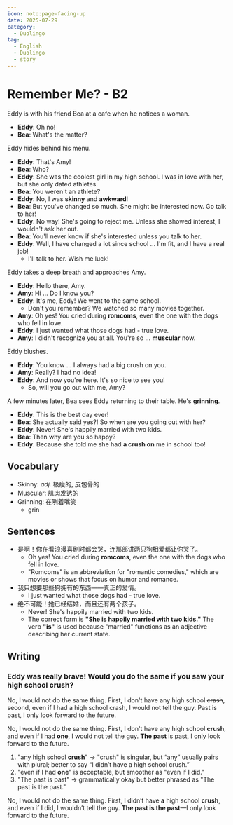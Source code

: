 ```yaml
---
icon: noto:page-facing-up
date: 2025-07-29
category:
  - Duolingo
tag:
  - English
  - Duolingo
  - story
---
```


# Remember Me? - B2

Eddy is with his friend Bea at a cafe when he notices a woman.

- **Eddy**: Oh no!
- **Bea**: What's the matter?

Eddy hides behind his menu.

- **Eddy**: That's Amy!
- **Bea**: Who?
- **Eddy**: She was the coolest girl in my high school. I was in love with her, but she only dated athletes.
- **Bea**: You weren't an athlete?
- **Eddy**: No, I was **skinny** and **awkward**!
- **Bea**: But you've changed so much. She might be interested now. Go talk to her!
- **Eddy**: No way! She's going to reject me. Unless she showed interest, I wouldn't ask her out.
- **Bea**: You'll never know if she's interested unless you talk to her.
- **Eddy**: Well, I have changed a lot since school ... I'm fit, and I have a real job!
  - I'll talk to her. Wish me luck!

Eddy takes a deep breath and approaches Amy.

- **Eddy**: Hello there, Amy.
- **Amy**: Hi ... Do I know you?
- **Eddy**: It's me, Eddy! We went to the same school.
  - Don't you remember? We watched so many movies together.
- **Amy**: Oh yes! You cried during **romcoms**, even the one with the dogs who fell in love.
- **Eddy**: I just wanted what those dogs had - true love.
- **Amy**: I didn't recognize you at all. You're so ... **muscular** now.

Eddy blushes.

- **Eddy**: You know ... I always had a big crush on you.
- **Amy**: Really? I had no idea!
- **Eddy**: And now you're here. It's so nice to see you!
  - So, will you go out with me, Amy?

A few minutes later, Bea sees Eddy returning to their table. He's **grinning**.

- **Eddy**: This is the best day ever!
- **Bea**: She actually said yes?! So when are you going out with her?
- **Eddy**: Never! She's happily married with two kids.
- **Bea**: Then why are you so happy?
- **Eddy**: Because she told me she had **a crush on** me in school too!

## Vocabulary

- Skinny: _adj._ 极瘦的, 皮包骨的
- Muscular: 肌肉发达的
- Grinning: 在咧着嘴笑
  - grin

## Sentences

- 是啊！你在看浪漫喜剧时都会哭，连那部讲两只狗相爱都让你哭了。
  - Oh yes! You cried during **romcoms**, even the one with the dogs who fell in love.
  - "Romcoms" is an abbreviation for "romantic comedies," which are movies or shows that focus on humor and romance.
- 我只想要那些狗拥有的东西——真正的爱情。
  - I just wanted what those dogs had - true love.
- 绝不可能！她已经结婚，而且还有两个孩子。
  - Never! She's happily married with two kids.
  - The correct form is **"She is happily married with two kids."** The verb **"is"** is used because "married" functions as an adjective describing her current state.

## Writing

### Eddy was really brave! Would you do the same if you saw your high school crush?

No, I would not do the same thing. First, I don't have any high school ~~crash~~, second, even if I had a high school crash, I would not tell the guy. Past is past, I only look forward to the future.

No, I would not do the same thing. First, I don't have any high school **crush**, and even if I had **one**, I would not tell the guy. **The past** is past, I only look forward to the future.

1. "any high school **crush**" → "crush" is singular, but “any” usually pairs with plural; better to say “I didn’t have a high school crush.”
2. "even if I had **one**" is acceptable, but smoother as "even if I did."
3. "The past is past" → grammatically okay but better phrased as "The past is the past."

No, I would not do the same thing. First, I didn’t have **a** high school **crush**, and even if I did, I wouldn’t tell the guy. **The past is the past**—I only look forward to the future.
